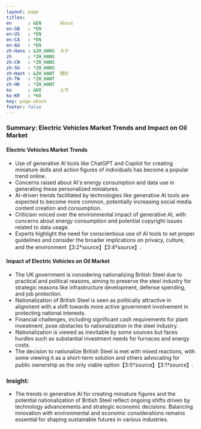 ```yaml
---
layout: page
titles:
en      : &EN       About
en-GB   : *EN
en-US   : *EN
en-CA   : *EN
en-AU   : *EN
zh-Hans : &ZH_HANS  关于
zh      : *ZH_HANS
zh-CN   : *ZH_HANS
zh-SG   : *ZH_HANS
zh-Hant : &ZH_HANT  關於
zh-TW   : *ZH_HANT
zh-HK   : *ZH_HANT
ko      : &KO       소개
ko-KR   : *KO
key: page-about
footer: false
---
```



### Summary: Electric Vehicles Market Trends and Impact on Oil Market

#### Electric Vehicles Market Trends
- Use of generative AI tools like ChatGPT and Copilot for creating miniature dolls and action figures of individuals has become a popular trend online.
- Concerns raised about AI's energy consumption and data use in generating these personalized miniatures.
- AI-driven trends facilitated by technologies like generative AI tools are expected to become more common, potentially increasing social media content creation and consumption.
- Criticism voiced over the environmental impact of generative AI, with concerns about energy consumption and potential copyright issues related to data usage.
- Experts highlight the need for conscientious use of AI tools to set proper guidelines and consider the broader implications on privacy, culture, and the environment【3:2†source】【3:4†source】.

#### Impact of Electric Vehicles on Oil Market
- The UK government is considering nationalizing British Steel due to practical and political reasons, aiming to preserve the steel industry for strategic reasons like infrastructure development, defense spending, and job protection.
- Nationalization of British Steel is seen as politically attractive in alignment with a shift towards more active government involvement in protecting national interests.
- Financial challenges, including significant cash requirements for plant investment, pose obstacles to nationalization in the steel industry.
- Nationalization is viewed as inevitable by some sources but faces hurdles such as substantial investment needs for furnaces and energy costs.
- The decision to nationalize British Steel is met with mixed reactions, with some viewing it as a short-term solution and others advocating for public ownership as the only viable option【3:0†source】【3:1†source】.

### Insight:
- The trends in generative AI for creating miniature figures and the potential nationalization of British Steel reflect ongoing shifts driven by technology advancements and strategic economic decisions. Balancing innovation with environmental and economic considerations remains essential for shaping sustainable futures in various industries.